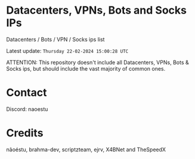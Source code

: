 # Datacenters, VPNs, Bots and Socks IPs
 
Datacenters / Bots / VPN / Socks ips list

Latest update: `Thursday 22-02-2024 15:00:28 UTC` 

ATTENTION: This repository doesn't include all Datacenters, VPNs, Bots & Socks ips, 
but should include the vast majority of common ones.

# Contact
Discord: naoestu

# Credits
nãoéstu, brahma-dev, scriptzteam, ejrv, X4BNet and TheSpeedX
